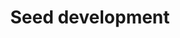 ---
annotations:
- id: CL:0000610
  type: Cell Type Ontology
  value: obsolete plant cell
- id: PW:0000004
  parent: regulatory pathway
  type: Pathway Ontology
  value: regulatory pathway
- id: PW:0000003
  parent: signaling pathway
  type: Pathway Ontology
  value: signaling pathway
authors:
- Jaiswallab
- Khanspers
- MaintBot
- Pjaiswal
- Mkutmon
- Eweitz
- Larsgw
citedin:
- link: PMC4883732
  title: 'WikiPathways for plants: a community pathway curation portal and a case
    study in rice and arabidopsis seed development networks (2013)'
description: This Arabidopsis seed development pathway network in GPML format was
  projected using the reference rice seed development network [[Pathway:WP2199]] and
  the Arabidopsis to rice gene homology data sets. The green colored nodes (genes)
  represent where the Inparanoid-based gene homology was positively predicted based
  on the cutoffs used. The tool used for making the projection was [http://jaiswallab.cgrb.oregonstate.edu/software/PGS
  Pathway GeneSWAPPER]. Method is described in the publication [http://www.thericejournal.com/content/6/1/14/
  Hanumappa et al. (2013)]. This method creates a new projection, but preserves the
  interactions between nodes.
last-edited: 2023-02-01
organisms:
- Arabidopsis thaliana
redirect_from:
- /index.php/Pathway:WP2279
- /instance/WP2279
- /instance/WP2279_r125284
revision: r125284
schema-jsonld:
- '@context': https://schema.org/
  '@id': https://wikipathways.github.io/pathways/WP2279.html
  '@type': Dataset
  creator:
    '@type': Organization
    name: WikiPathways
  description: This Arabidopsis seed development pathway network in GPML format was
    projected using the reference rice seed development network [[Pathway:WP2199]]
    and the Arabidopsis to rice gene homology data sets. The green colored nodes (genes)
    represent where the Inparanoid-based gene homology was positively predicted based
    on the cutoffs used. The tool used for making the projection was [http://jaiswallab.cgrb.oregonstate.edu/software/PGS
    Pathway GeneSWAPPER]. Method is described in the publication [http://www.thericejournal.com/content/6/1/14/
    Hanumappa et al. (2013)]. This method creates a new projection, but preserves
    the interactions between nodes.
  keywords:
  - AAP6
  - ABI3
  - ABI5
  - ADG1
  - ADG2
  - ADK1
  - ADK2
  - ADL6
  - AG
  - AGD6
  - AGL14
  - AGL19
  - AGL44
  - AGL6
  - AGL8
  - AHA1
  - AHOX
  - ALDH10A8
  - ALDH11A3
  - ALDH7B4
  - AMY3
  - AP1
  - AP3
  - APG2
  - APL1
  - APL2
  - APL4/ AGPL4
  - APRL4
  - APS1
  - APT1
  - APUM11
  - ARD1
  - AREB3
  - ARF1
  - ASKTHETA
  - ASP1
  - AT1G03670
  - AT1G04770
  - AT1G06890
  - AT1G09640
  - AT1G11900
  - AT1G12760
  - AT1G12840
  - AT1G14710
  - AT1G20810
  - AT1G21440
  - AT1G22040
  - AT1G22410
  - AT1G27461
  - AT1G30230
  - AT1G32430
  - AT1G33260
  - AT1G47390
  - AT1G47640
  - AT1G48630
  - AT1G48860
  - AT1G55550
  - AT1G56560
  - AT1G56700
  - AT1G57720
  - AT1G60900
  - AT1G62660
  - AT1G63170
  - AT1G63220
  - AT1G67890
  - AT1G70820
  - AT1G74240
  - AT1G76660
  - AT1G77060
  - AT1G77670
  - AT1G78420
  - AT1G80570
  - AT2G05830
  - AT2G14710
  - AT2G17550
  - AT2G18110
  - AT2G21130
  - AT2G24420
  - AT2G25220
  - AT2G28440
  - AT2G30460
  - AT2G35840
  - AT2G35900
  - AT2G36950
  - AT2G39300
  - AT2G42130
  - AT2G45300
  - AT2G46140
  - AT2G46420
  - AT2G47060
  - AT3G01490
  - AT3G02930
  - AT3G05500
  - AT3G06620
  - AT3G12630
  - AT3G15670
  - AT3G16580
  - AT3G17850
  - AT3G20800
  - AT3G29010
  - AT3G29130
  - AT3G29320
  - AT3G44620
  - AT3G49190
  - AT3G49200
  - AT3G49210
  - AT3G54030
  - AT3G55060
  - AT3G55940
  - AT3G60320
  - AT3G61700
  - AT4G03460
  - AT4G03500
  - AT4G10390
  - AT4G17100
  - AT4G19200
  - AT4G19720
  - AT4G19750
  - AT4G19760
  - AT4G19800
  - AT4G19810
  - AT4G19820
  - AT4G22240
  - AT4G24060
  - AT4G24590
  - AT4G25160
  - AT4G31340
  - AT4G32000
  - AT4G32260
  - AT4G32600
  - AT4G33150
  - AT5G02230
  - AT5G05010
  - AT5G16730
  - AT5G25940
  - AT5G35460
  - AT5G36160
  - AT5G42740
  - AT5G44080
  - AT5G47480
  - AT5G47490
  - AT5G48250
  - AT5G49710
  - AT5G50100
  - AT5G52580
  - AT5G53050
  - AT5G53390
  - AT5G59010
  - AT5G59210
  - AT5G59750
  - AT5G61550
  - ATAF1
  - ATAMY1
  - ATAPRL6
  - ATARD2
  - ATBETAFRUCT4
  - ATBT1
  - ATDAD1
  - ATERF4
  - ATGSNOR1
  - ATHB12
  - ATHB7
  - ATIREG1
  - ATKDSA2
  - ATMTAN2
  - ATMYC-2
  - ATNAS2
  - ATOPT3
  - ATPU1
  - ATSPP1
  - ATVDAC2
  - ATXDH1
  - Amy2A
  - At-A/N-InvE
  - AtAGAL2
  - AtHsp90.2
  - AtHsp90.4
  - AtPHR1
  - AtcwINV4
  - AtkdsA1
  - BBTI4
  - BEI
  - BHLH038
  - BHLH039
  - BHLH100
  - BMY1
  - BMY2
  - BMY3
  - BMY7
  - BMY8
  - BMY9
  - BT1-2
  - BT3
  - 'BTB/POZ '
  - BZO2H1
  - BZO2H4
  - Bam 3
  - Bam 8
  - C AL
  - C3H1
  - 'CACTA, En/Spm '
  - CAL
  - CDF2
  - CDKA-2
  - CDKA1
  - CF1
  - CIB22
  - CIN4
  - CIN5
  - CIN7
  - CKX2
  - CKX4
  - CML23
  - COL9
  - CR4
  - CRINKLY4
  - CRL1
  - CRP
  - CRU1
  - CRU2
  - CSN5A
  - CSN5B
  - CTR1-like
  - CWINV2
  - CYCA1;1
  - CYCB1;2
  - CYCB1;3
  - CYCB1;5
  - CYCD4;1
  - CYCD4;2
  - CYP450
  - CYP716A1
  - CYP76C1
  - CYP76C2
  - CYP76C3
  - CYP76C4
  - CYP76C6
  - DAD2
  - DEP
  - DET3
  - DIP1
  - DMAS1
  - DOF ZF
  - DPE1
  - DPE2
  - DPK4
  - DREB1B
  - DUF151
  - DUF584
  - Disease resistance-like
  - E3-Ubi Ligase
  - EBP89
  - EDM1
  - EFE
  - EIL1
  - EIN3
  - ELF9
  - EM6
  - EMB2729
  - ENODL9
  - ERF15
  - EXPB2
  - EXPB4
  - FBA1
  - FBA2
  - FIB
  - FKF1
  - Flavin containing monooxygenase 3-like
  - Fructose-6-phosphate 1-phosphotransferase
  - GABA permease
  - GBSSII
  - GCPE
  - GDSL-like Lipase
  - GF14A
  - GF14F
  - GL3
  - GLN1;1
  - GLT1
  - GPA1
  - GPT2
  - GPT2-3
  - GRF7
  - GSR2
  - 'Ghd7 '
  - HCF173
  - HMG1
  - HSP40
  - HSP70
  - HSP81-3
  - IAA1
  - IAA31
  - IAA9
  - ICL
  - IDS1/ MT4A
  - ILR1
  - IMPA-2
  - ING1
  - IREG2
  - ISA1
  - ISA2
  - ISA3
  - Integrase
  - JA cmtr
  - Jasmonate-induced protein
  - KAB1
  - KRP3
  - Kinesin
  - LEC2
  - LOC_Os01g14110
  - LOC_Os01g62740
  - LOC_Os02g53890
  - LOC_Os03g07360
  - 'LOC_Os03g55130 '
  - LOC_Os03g56940
  - LOC_Os04g53350
  - LOC_Os08g04580
  - LTPL109
  - Luc7-like 2
  - MADS 1
  - MADS 13
  - MADS 22
  - MADS 5
  - MCM2
  - MLA10
  - MPK1
  - MPK2
  - MPK5
  - MT2b
  - MTACP1
  - MYB33
  - MYB65
  - NAC 10
  - NAC053
  - NAC2
  - NAC4
  - NAC5
  - NAS1
  - NAS2
  - NAS3
  - NAS4
  - NB-ARC domain protein
  - NFU4
  - NFXL1
  - OCP3
  - ORA59
  - Oryzain alpha Protease
  - Oryzain gamma Protease
  - OsIAA13
  - OsPRP1
  - PAKRP1
  - PAKRP1L
  - PAP85
  - PAT1
  - PBZ1
  - PCNA1
  - PCNA2
  - PGI1
  - PGL34
  - PHD Zn-finger
  - PHS2
  - PHT4;3
  - PI
  - PIP5K9
  - PKT3
  - PLC2
  - PMA2
  - PMI1
  - PP2A-1
  - PP2A-2
  - PP2A-3
  - PP2A-4
  - PP2A-B
  - PPDK
  - PPROL 14 E
  - PR1
  - PRB1
  - PROLM 24
  - PROLM26
  - PROLM28
  - PSAD-1
  - PSAK
  - PSB29
  - PSBC
  - PSBO1
  - PSBO2
  - PUM8
  - Pit
  - RAB18
  - RACK1A
  - RACK1C_AT
  - RAG-1
  - RALF24
  - RAR1
  - RB
  - RBCL
  - RCA
  - RIC1
  - ROC1
  - RPBF
  - RPK-TMK1 precursor
  - RPS20
  - RUBQ1
  - Rac
  - 'Retrotransposon '
  - 'SAL1 '
  - SAM cmtr
  - SBE2.2
  - SBEIIa
  - SCL8
  - SEN1
  - SEN2
  - SEP3
  - SGT1A
  - SMT1
  - SNAC1
  - SPK
  - SPS-Hv
  - SPS-So
  - SPS-Zm
  - SPS1F
  - SS2
  - SS3
  - SSA1
  - SSI1
  - SSII-2
  - SSII-3
  - SSIV
  - SSP5
  - STA1
  - SUS1
  - SUS3
  - SUS4
  - SUS6
  - SUT1
  - SUT2
  - SUT3
  - SUT4
  - SUT5
  - SUVR4
  - SVP
  - SWEET3
  - Sci2
  - Sub9
  - TAP46
  - TCH2
  - TEM1
  - TEM2
  - TRAB1
  - TUBB3
  - Terpene cyclases
  - TyrK
  - UBC1
  - UBC2
  - UBP23
  - UCH3
  - UGP
  - UGT74F1
  - UNE10
  - USP1
  - Ubi
  - VIP1
  - VIP1-like
  - WCRKC1
  - WRKY 55
  - WRKY11
  - WRKY17
  - WRKY40
  - Wx1
  - XDH2
  - YSL15
  - YSL2
  - ZF-like
  - ZIP10
  - ZOS1-15
  - anac075
  - anac103
  - 'b-1,3-Glucanase '
  - bHLH60
  - bZIP16
  - bZIP68
  - double-stranded beta-helix domain
  - eIFiso4G1
  - flavanone 3-hydroxylase
  - msrB-1
  - prx61
  - scpl40
  - sks17
  license: CC0
  name: Seed development
seo: CreativeWork
title: Seed development
wpid: WP2279
---